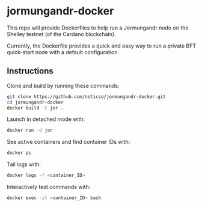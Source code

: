 # jormungandr-docker
This repo will provide Dockerfiles to help run a Jormungandr node on the Shelley testnet (of the Cardano blockchain).

Currently, the Dockerfile provides a quick and easy way to run a private BFT quick-start node with a default configuration.

## Instructions
Clone and build by running these commands:
```bash
git clone https://github.com/nsticco/jormungandr-docker.git
cd jormungandr-docker
docker build -t jor .
```
Launch in detached mode with:
```bash
docker run -d jor
```
See active containers and find container IDs with:
```bash
docker ps
```
Tail logs with:
```bash
docker logs -f <container_ID>
```
Interactively test commands with:
```bash
docker exec -it <container_ID> bash
```

